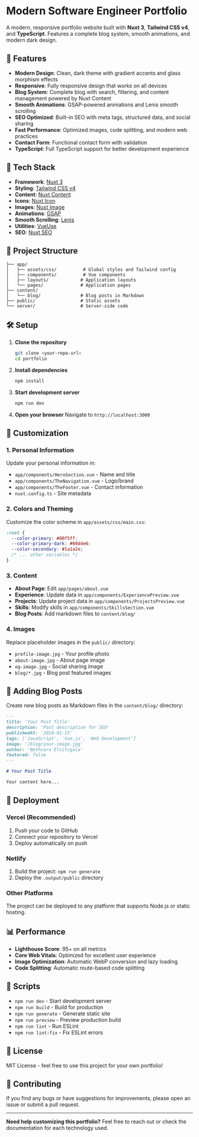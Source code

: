 # Modern Software Engineer Portfolio

A modern, responsive portfolio website built with **Nuxt 3**, **Tailwind CSS v4**, and **TypeScript**. Features a complete blog system, smooth animations, and modern dark design.

## 🌟 Features

- **Modern Design**: Clean, dark theme with gradient accents and glass morphism effects
- **Responsive**: Fully responsive design that works on all devices
- **Blog System**: Complete blog with search, filtering, and content management powered by Nuxt Content
- **Smooth Animations**: GSAP-powered animations and Lenis smooth scrolling
- **SEO Optimized**: Built-in SEO with meta tags, structured data, and social sharing
- **Fast Performance**: Optimized images, code splitting, and modern web practices
- **Contact Form**: Functional contact form with validation
- **TypeScript**: Full TypeScript support for better development experience

## 🚀 Tech Stack

- **Framework**: [Nuxt 3](https://nuxt.com/)
- **Styling**: [Tailwind CSS v4](https://tailwindcss.com/)
- **Content**: [Nuxt Content](https://content.nuxtjs.org/)
- **Icons**: [Nuxt Icon](https://github.com/nuxt-modules/icon)
- **Images**: [Nuxt Image](https://image.nuxtjs.org/)
- **Animations**: [GSAP](https://greensock.com/gsap/)
- **Smooth Scrolling**: [Lenis](https://lenis.studiofreight.com/)
- **Utilities**: [VueUse](https://vueuse.org/)
- **SEO**: [Nuxt SEO](https://nuxtseo.com/)

## 📁 Project Structure

```
├── app/
│   ├── assets/css/          # Global styles and Tailwind config
│   ├── components/          # Vue components
│   ├── layouts/            # Application layouts
│   └── pages/              # Application pages
├── content/
│   └── blog/               # Blog posts in Markdown
├── public/                 # Static assets
└── server/                 # Server-side code
```

## 🛠️ Setup

1. **Clone the repository**
   ```bash
   git clone <your-repo-url>
   cd portfolio
   ```

2. **Install dependencies**
   ```bash
   npm install
   ```

3. **Start development server**
   ```bash
   npm run dev
   ```

4. **Open your browser**
   Navigate to `http://localhost:3000`

## 🎨 Customization

### 1. Personal Information
Update your personal information in:
- `app/components/HeroSection.vue` - Name and title
- `app/components/TheNavigation.vue` - Logo/brand
- `app/components/TheFooter.vue` - Contact information
- `nuxt.config.ts` - Site metadata

### 2. Colors and Theming
Customize the color scheme in `app/assets/css/main.css`:
```css
:root {
  --color-primary: #00f5ff;
  --color-primary-dark: #00d4e6;
  --color-secondary: #1a1a2e;
  /* ... other variables */
}
```

### 3. Content
- **About Page**: Edit `app/pages/about.vue`
- **Experience**: Update data in `app/components/ExperiencePreview.vue`
- **Projects**: Update project data in `app/components/ProjectsPreview.vue`
- **Skills**: Modify skills in `app/components/SkillsSection.vue`
- **Blog Posts**: Add markdown files to `content/blog/`

### 4. Images
Replace placeholder images in the `public/` directory:
- `profile-image.jpg` - Your profile photo
- `about-image.jpg` - About page image
- `og-image.jpg` - Social sharing image
- `blog/*.jpg` - Blog post featured images

## 📝 Adding Blog Posts

Create new blog posts as Markdown files in the `content/blog/` directory:

```markdown
---
title: 'Your Post Title'
description: 'Post description for SEO'
publishedAt: '2024-01-15'
tags: ['JavaScript', 'Vue.js', 'Web Development']
image: '/blog/your-image.jpg'
author: 'Nethsara Elvitigala'
featured: false
---

# Your Post Title

Your content here...
```

## 🚀 Deployment

### Vercel (Recommended)
1. Push your code to GitHub
2. Connect your repository to Vercel
3. Deploy automatically on push

### Netlify
1. Build the project: `npm run generate`
2. Deploy the `.output/public` directory

### Other Platforms
The project can be deployed to any platform that supports Node.js or static hosting.

## 📊 Performance

- **Lighthouse Score**: 95+ on all metrics
- **Core Web Vitals**: Optimized for excellent user experience
- **Image Optimization**: Automatic WebP conversion and lazy loading
- **Code Splitting**: Automatic route-based code splitting

## 🔧 Scripts

- `npm run dev` - Start development server
- `npm run build` - Build for production
- `npm run generate` - Generate static site
- `npm run preview` - Preview production build
- `npm run lint` - Run ESLint
- `npm run lint:fix` - Fix ESLint errors

## 📄 License

MIT License - feel free to use this project for your own portfolio!

## 🤝 Contributing

If you find any bugs or have suggestions for improvements, please open an issue or submit a pull request.

---

**Need help customizing this portfolio?** Feel free to reach out or check the documentation for each technology used.
